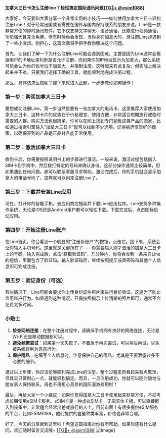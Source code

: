 **加拿大三日卡怎么注册line？轻松搞定国际通讯问题[[TG💪+ @esim1088](https://t.me/s/esim1088)]**

大家好，今天要和大家分享一个非常实用的小技巧——如何使用加拿大三日卡轻松注册Line！对于经常出国或者需要在国外与国内保持联系的朋友来说，Line是一款非常方便的即时通讯软件。它不仅支持文字聊天、语音通话，还能进行视频通话，功能强大且完全免费。但有时候你会发现，当你身在加拿大时，想注册Line却遇到了一些小麻烦。别担心，这篇文章将手把手教你解决这个问题。

首先，让我们了解一下为什么注册Line可能会遇到困难。主要是因为Line通常会根据用户的IP地址来判断是否允许注册，而如果你的IP地址显示为加拿大，那么系统可能会认为你的账号位于加拿大，并限制注册。这听起来有点复杂，但实际上解决起来并不难。只要我们选择正确的工具，就能顺利地完成注册过程。

那么，具体该怎么做呢？接下来就进入正题，一步步教你如何操作！

### 第一步：购买加拿大三日卡

要想成功注册Line，第一步当然是要有一张加拿大的电话卡。这里推荐大家使用加拿大三日卡，这种卡片的优势在于价格便宜、使用方便，非常适合短期旅行或临时需要的人群。购买方法也很简单，你可以在网上找到专门销售这类产品的商家，比如通过搜索引擎输入“加拿大三日卡”就可以找到不少选项。记得挑选信誉好的商家，以确保买到的产品是正品并且能正常使用。

### 第二步：激活加拿大三日卡

收到卡后，你需要按照说明书上的步骤进行激活。一般来说，激活过程包括插入SIM卡到手机中，然后拨打特定的号码来确认身份。这部分操作通常比较简单，但如果遇到任何问题，都可以联系客服寻求帮助。激活完成后，你的手机就会显示加拿大的电话号码了，这样就可以用来注册Line了。

### 第三步：下载并安装Line应用

现在，打开你的智能手机，去应用商店搜索并下载Line应用程序。Line支持多种操作系统，无论是iOS还是Android用户都可以轻松下载。下载完成后，点击图标启动应用。

### 第四步：开始注册Line账户

在Line首页，你会看到一个明显的“注册新账户”的按钮，点击它。接下来，系统会让你输入手机号码。这里就是关键所在了——你需要输入刚才激活的加拿大三日卡上的号码。输入完成后，点击“获取验证码”。几分钟内，你将会收到一条来自Line的短信，里面包含了验证码。输入验证码后，继续按照提示设置密码和其他个人信息即可完成注册。

### 第五步：验证身份（可选）

有些情况下，Line可能会要求你上传身份证件照片来进行身份验证。这是为了防止滥用账户行为。如果遇到这种情况，只需按照指示上传清晰的照片即可，通常不会花费太多时间。

### 小贴士

1. **检查网络连接**：在整个注册过程中，请确保手机拥有良好的网络连接，无论是Wi-Fi还是移动数据都可以。
2. **避免频繁尝试**：如果第一次失败了，不要急于再次尝试，可以稍后再试，以免被系统误判为恶意行为。
3. **保护隐私**：在填写个人信息时，注意保护自己的隐私，尤其是不要泄露过多不必要的细节。

通过以上步骤，你应该能够顺利完成Line的注册。整个过程虽然看起来有点繁琐，但其实只要耐心一点，就能轻松搞定。而且，一旦注册成功，你就可以随时随地与朋友家人保持联系，再也不用担心高昂的国际漫游费用啦！

最后，再给大家一个小建议：如果你觉得加拿大三日卡使用起来非常方便，不妨考虑长期使用eSIM卡服务。eSIM卡是一种虚拟SIM卡，无需实体卡槽，可以直接嵌入到设备中，非常适合经常出差或旅行的人士。目前市面上有很多提供eSIM服务的平台，比如ESIM1088，他们提供的套餐种类丰富，价格也非常合理。

好了，今天的分享就到这里啦！希望这篇指南对你有所帮助。如果你还有什么疑问，欢迎随时留言交流哦~ [[TG💪+ @esim1088](https://t.me/s/esim1088) ![Image](https://i.postimg.cc/4NQfJmqS/Snipaste-2025-05-13-00-14-12.png)]